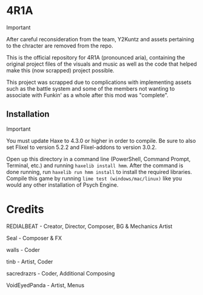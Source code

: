 # 4R1A
> [!IMPORTANT]
> After careful reconsideration from the team, Y2Kuntz and assets pertaining to the chracter are removed from the repo. 

This is the official repository for 4R1A (pronounced aria), containing the original project files of the visuals and music as well as the code that helped make this (now scrapped) project possible.

This project was scrapped due to complications with implementing assets such as the battle system and some of the members not wanting to associate with Funkin' as a whole after this mod was "complete".
## Installation
> [!IMPORTANT]
> You must update Haxe to 4.3.0 or higher in order to compile. Be sure to also set Flixel to version 5.2.2 and Flixel-addons to version 3.0.2.

Open up this directory in a command line (PowerShell, Command Prompt, Terminal, etc.) and running `haxelib install hmm`. After the command is done running, run `haxelib run hmm install` to install the required libraries. 
Compile this game by running `lime test (windows/mac/linux)` like you would any other installation of Psych Engine.
# Credits

REDIALBEAT - Creator, Director, Composer, BG & Mechanics Artist

Seal - Composer & FX

walls - Coder

tinb - Artist, Coder

sacredrazrs - Coder, Additional Composing

VoidEyedPanda - Artist, Menus
